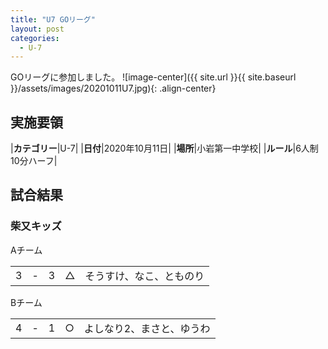 ```yaml
---
title: "U7 GOリーグ"
layout: post
categories:
  - U-7
---
```


GOリーグに参加しました。
![image-center]({{ site.url }}{{ site.baseurl }}/assets/images/20201011U7.jpg){: .align-center}

## 実施要領

|**カテゴリー**|U-7|
|**日付**|2020年10月11日|
|**場所**|小岩第一中学校|
|**ルール**|6人制10分ハーフ|


## 試合結果

### 柴又キッズ

Aチーム

|    |   |    |         |    |
|:--:|:-:|:--:|:--:|:--------|
|    3| - |   3|△|そうすけ、なこ、とものり|


Bチーム

|    |   |    |         |    |
|:--:|:-:|:--:|:--:|:--------|
|    4| - |   1|○|よしなり2、まさと、ゆうわ|


